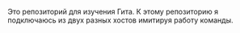 Это репозиторий для изучения Гита. К этому репозиторию я подключаюсь из двух разных хостов имитируя работу команды.
